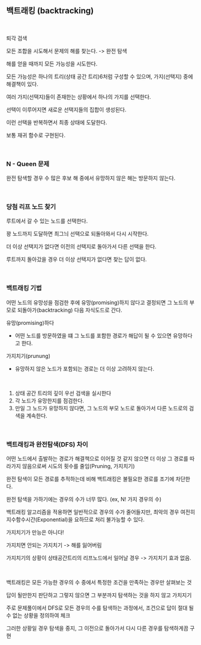 ## 백트래킹 (backtracking)

<br>

퇴각 검색

모든 조합을 시도해서 문제의 해를 찾는다. -> 완전 탐색

해를 얻을 때까지 모든 가능성을 시도한다.

모든 가능성은 하나의 트리(상태 공간 트리)6처럼 구성할 수 있으며, 가지(선택지) 중에 해결책이 있다.

여러 가지(선택지)들이 존재한는 상황에서 하나의 가지를 선택한다.

선택이 이루어지면 새로운 선택지들의 집합이 생성된다.

이런 선택을 반복하면서 최종 상태에 도달한다.

보통 재귀 함수로 구현된다.

<br>

### N - Queen 문제

완전 탐색할 경우 수 많은 후보 해 중에서 유망하지 않은 해는 방문하지 않는다.

<br>

### 당첨 리프 노드 찾기

루트에서 갈 수 있는 노드를 선택한다.

꽝 노드까지 도달하면 최그늬 선택으로 되돌아와서 다시 시작한다.

더 이상 선택지가 없다면 이전의 선택지로 돌아가서 다른 선택을 한다.

루트까지 돌아갔을 경우 더 이상 선택지가 없다면 찾는 답이 없다.

<br>

### 백트래킹 기법

어떤 노드의 유망성을 점검한 후에 유망(promising)하지 않다고 결정되면 그 노드의 부모로 되돌아가(backtracking) 다음 자식도드로 간다.

유망(promising)하다
- 어떤 노드를 방문하였을 떄 그 노드를 포함한 경로가 해답이 될 수 있으면 유망하다고 한다.

가지치기(prunung)
- 유망하지 않은 노드가 포함되는 경로는 더 이상 고려하지 않는다.

<br>

1. 상태 공간 트리의 깊이 우선 검색을 실시한다
2. 각 노드가 유망한지를 점검한다.
3. 만일 그 노드가 유망하지 않다면, 그 노드의 부모 노드로 돌아가서 다른 노드로의 검색을 계속한다.

<br>

### 백트래킹과 완전탐색(DFS) 차이

어떤 노드에서 출발하는 경로가 해결책으로 이어질 것 같지 않으면 더 이상 그 경로를 따라가지 않음으로써 시도의 횟수를 줄임(Pruning, 가지치기)

완전 탐색이 모든 경로를 추적하는데 비해 백트래킹은 불필요한 경로를 조기에 차단한다.

완전 탐색을 가하기에는 경우의 수가 너무 많다. (ex, N! 가지 경우의 수)

백트래킹 알고리즘을 적용하면 일반적으로 경우의 수가 줄어들지만, 최악의 경우 여전히 지수함수시간(Exponential)을 요하므로 처리 불가능할 수 있다.

가지치기가 만능은 아니다!

가지치면 안되는 가지치기 -> 해를 잃어버림

가지치기의 상황이 상태공간트리의 리프노드에서 일어날 경우 -> 가지치기 효과 없음.

<br>

백트래킹은 모든 가능한 경우의 수 중에서 특정한 조건을 만족하는 경우만 살펴보는 것

답이 될만한지 판단하고 그렇지 않으면 그 부분까지 탐색하는 것을 하지 않고 가치지기

주로 문제풀이에서 DFS로 모든 경우의 수를 탐색하는 과정에서, 조건으로 답이 절대 될 수 없는 상황을 정의하여 체크

그러한 상황일 경우 탐색을 중지, 그 이전으로 돌아가서 다시 다른 경우를 탐색하게끔 구현